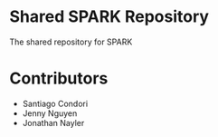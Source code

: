 # Shared SPARK Repository
The shared repository for SPARK

# Contributors
- Santiago Condori
- Jenny Nguyen
- Jonathan Nayler
